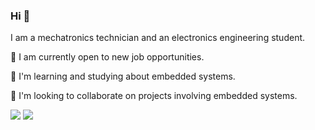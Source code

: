 ### Hi 👋
I am a mechatronics technician and an electronics engineering student.

🔭 I am currently open to new job opportunities.

🌱 I'm learning and studying about embedded systems.

🤝 I'm looking to collaborate on projects involving embedded systems.

[<img src="https://img.shields.io/badge/linkedin-%230077B5.svg?&style=for-the-badge&logo=linkedin&logoColor=white" />](https://www.linkedin.com/in/brunopescarolli/) [<img src = "https://img.shields.io/badge/instagram-%23E4405F.svg?&style=for-the-badge&logo=instagram&logoColor=white">](https://www.instagram.com/brunopescarolli/)
